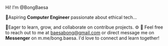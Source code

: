 Hi! I’m @BongBaesa

📌Aspiring **Computer Engineer** passionate about ethical tech...

📌Eager to learn, grow, and collaborate on contribue projects. ⚙
📧 Feel free to reach out to me at baesabong@gmail.com or direct message me on **Messenger** on m.me/bong.baesa. I'd love to connect and learn together!

<!---
BongBaesa/BongBaesa is a ✨ special ✨ repository because its `README.md` (this file) appears on your GitHub profile.
You can click the Preview link to take a look at your changes.
--->
